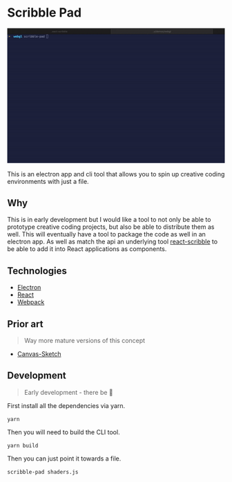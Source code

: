 # Scribble Pad

![Usage](./src/usage.gif)

This is an electron app and cli tool that allows you to spin up creative coding environments with just a file.

## Why

This is in early development but I would like a tool to not only be able to prototype creative coding projects, but also be able to distribute them as well. This will eventually have a tool to package the code as well in an electron app. As well as match the api an underlying tool [react-scribble](https://github.com/jcblw/react-scribble) to be able to add it into React applications as components.

## Technologies

- [Electron](https://www.electronjs.org/)
- [React](https://reactjs.org/)
- [Webpack](https://webpack.js.org/)

## Prior art

> Way more mature versions of this concept

- [Canvas-Sketch](https://github.com/mattdesl/canvas-sketch)

## Development

> Early development - there be :dragon:

First install all the dependencies via yarn.

```shell
yarn
```

Then you will need to build the CLI tool.

```shell
yarn build
```

Then you can just point it towards a file.

```shell
scribble-pad shaders.js
```
